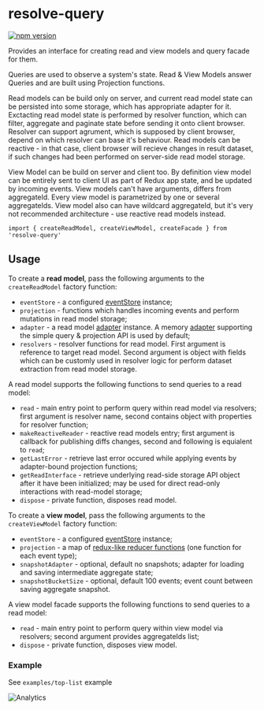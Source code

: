 # **resolve-query**
[![npm version](https://badge.fury.io/js/resolve-query.svg)](https://badge.fury.io/js/resolve-query)

Provides an interface for creating read and view models and query facade for them. 

Queries are used to observe a system's state. Read & View Models answer Queries and are built using Projection functions.

Read models can be build only on server, and current read model state can be persisted into some storage, which has appropriate adapter for it. Exctacting read model state is performed by resolver function, which can filter, aggregate and paginate state before sending it onto client browser. Resolver can support agrument, which is supposed by client browser, depend on which resolver can base it's behaviour. Read models can be reactive - in that case, client browser will recieve changes in result dataset, if such changes had been performed on server-side read model storage.

View Model can be build on server and client too. By definition view model can be entirely sent to client UI as part of Redux app state, and be updated by incoming events. View models can't have arguments, differs from aggregateId. Every view model is parametrized by one or several aggregateIds. 
View model also can have wildcard aggregateId, but it's very not recommended architecture - use reactive read models instead.

```
import { createReadModel, createViewModel, createFacade } from 'resolve-query'
```

## Usage
To create a **read model**, pass the following arguments to the `createReadModel` factory function:
* `eventStore` - a configured [eventStore](../resolve-es) instance;
* `projection` - functions which handles incoming events and perform mutations in read model storage; 
* `adapter` - a read model [adapter](../readmodel-adapters) instance. A memory [adapter](../readmodel-adapters/resolve-readmodel-memory) supporting the simple query & projection API is used by default;
* `resolvers` - resolver functions for read model. First argument is reference to target read model. Second argument is object with fields which can be customly used in resolver logic for perform dataset extraction from read model storage.

A read model supports the following functions to send queries to a read model:
* `read` - main entry point to perform query within read model via resolvers; first argument is resolver name, second contains object with properties for resolver function;
* `makeReactiveReader` - reactive read models entry; first argument is callback for publishing diffs changes, second and following is equialent to `read`;
* `getLastError` - retrieve last error occured while applying events by adapter-bound projection functions;
* `getReadInterface` - retrieve underlying read-side storage API object after it have been initialized; may be used for direct read-only interactions with read-model storage;
* `dispose` - private function, disposes read model.


To create a **view model**, pass the following arguments to the `createViewModel` factory function:
* `eventStore` - a configured [eventStore](../resolve-es) instance;
* `projection` - a map of [redux-like reducer functions](https://redux.js.org/docs/basics/Reducers.html) (one function for each event type);
* `snapshotAdapter` - optional, default no snapshots; adapter for loading and saving intermediate aggregate state;
* `snapshotBucketSize` - optional, default 100 events; event count between saving aggregate snapshot.

A view model facade supports the following functions to send queries to a read model:
* `read` - main entry point to perform query within view model via resolvers; second argument provides aggregateIds list;
* `dispose` - private function, disposes view model.


### Example
See `examples/top-list` example

![Analytics](https://ga-beacon.appspot.com/UA-118635726-1/packages-resolve-query-readme?pixel)
